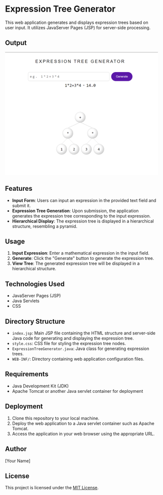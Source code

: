 # Expression Tree Generator

This web application generates and displays expression trees based on user input. It utilizes JavaServer Pages (JSP) for server-side processing.
## Output
![image](output.png)
## Features

- **Input Form**: Users can input an expression in the provided text field and submit it.
- **Expression Tree Generation**: Upon submission, the application generates the expression tree corresponding to the input expression.
- **Hierarchical Display**: The expression tree is displayed in a hierarchical structure, resembling a pyramid.

## Usage

1. **Input Expression**: Enter a mathematical expression in the input field.
2. **Generate**: Click the "Generate" button to generate the expression tree.
3. **View Tree**: The generated expression tree will be displayed in a hierarchical structure.

## Technologies Used

- JavaServer Pages (JSP)
- Java Servlets
- CSS

## Directory Structure

- `index.jsp`: Main JSP file containing the HTML structure and server-side Java code for generating and displaying the expression tree.
- `style.css`: CSS file for styling the expression tree nodes.
- `ExpressionTreeGenerator.java`: Java class for generating expression trees.
- `WEB-INF/`: Directory containing web application configuration files.

## Requirements

- Java Development Kit (JDK)
- Apache Tomcat or another Java servlet container for deployment

## Deployment

1. Clone this repository to your local machine.
2. Deploy the web application to a Java servlet container such as Apache Tomcat.
3. Access the application in your web browser using the appropriate URL.

## Author

[Your Name]

## License

This project is licensed under the [MIT License](LICENSE).
